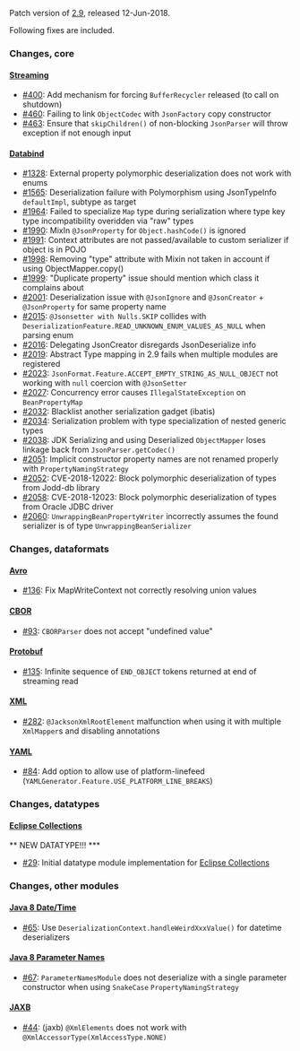 Patch version of [2.9](Jackson-Release-2.9), released 12-Jun-2018.

Following fixes are included.

### Changes, core

#### [Streaming](../../jackson-core)

* [#400](../../jackson-core/issues/400): Add mechanism for forcing `BufferRecycler` released (to call on shutdown)
* [#460](../../jackson-core/issues/460): Failing to link `ObjectCodec` with `JsonFactory` copy constructor
* [#463](../../jackson-core/issues/463): Ensure that `skipChildren()` of non-blocking `JsonParser` will throw exception if not enough input

#### [Databind](../../jackson-databind)

* [#1328](../../jackson-databind/issues/1328): External property polymorphic deserialization does not work with enums
* [#1565](../../jackson-databind/issues/1565): Deserialization failure with Polymorphism using JsonTypeInfo `defaultImpl`, subtype as target
* [#1964](../../jackson-databind/issues/1964): Failed to specialize `Map` type during serialization where type key type incompatibility overidden via "raw" types
* [#1990](../../jackson-databind/issues/1990): MixIn `@JsonProperty` for `Object.hashCode()` is ignored
* [#1991](../../jackson-databind/issues/1991): Context attributes are not passed/available to custom serializer if object is in POJO
* [#1998](../../jackson-databind/issues/1998): Removing "type" attribute with Mixin not taken in account if using ObjectMapper.copy()
* [#1999](../../jackson-databind/issues/1999): "Duplicate property" issue should mention which class it complains about
* [#2001](../../jackson-databind/issues/2001): Deserialization issue with `@JsonIgnore` and `@JsonCreator` + `@JsonProperty` for same property name
* [#2015](../../jackson-databind/issues/2015): `@Jsonsetter with Nulls.SKIP` collides with `DeserializationFeature.READ_UNKNOWN_ENUM_VALUES_AS_NULL` when parsing enum
* [#2016](../../jackson-databind/issues/2016): Delegating JsonCreator disregards JsonDeserialize info
* [#2019](../../jackson-databind/issues/2019): Abstract Type mapping in 2.9 fails when multiple modules are registered
* [#2023](../../jackson-databind/issues/2023): `JsonFormat.Feature.ACCEPT_EMPTY_STRING_AS_NULL_OBJECT` not working with `null` coercion with `@JsonSetter`
* [#2027](../../jackson-databind/issues/2027): Concurrency error causes `IllegalStateException` on `BeanPropertyMap`
* [#2032](../../jackson-databind/issues/2032): Blacklist another serialization gadget (ibatis)
* [#2034](../../jackson-databind/issues/2034): Serialization problem with type specialization of nested generic types
* [#2038](../../jackson-databind/issues/2038): JDK Serializing and using Deserialized `ObjectMapper` loses linkage back from `JsonParser.getCodec()`
* [#2051](../../jackson-databind/issues/2051): Implicit constructor property names are not renamed properly with `PropertyNamingStrategy`
* [#2052](../../jackson-databind/issues/2052): CVE-2018-12022: Block polymorphic deserialization of types from Jodd-db library
* [#2058](../../jackson-databind/issues/2058): CVE-2018-12023: Block polymorphic deserialization of types from Oracle JDBC driver
* [#2060](../../jackson-databind/issues/2060): `UnwrappingBeanPropertyWriter` incorrectly assumes the found serializer is of type `UnwrappingBeanSerializer`

### Changes, dataformats

#### [Avro](../../jackson-dataformats-binary)

* [#136](../../jackson-dataformats-binary/issues/136): Fix MapWriteContext not correctly resolving union values

#### [CBOR](../../jackson-dataformats-binary)

* [#93](../../jackson-dataformats-binary/issues/93): `CBORParser` does not accept "undefined value"

#### [Protobuf](../../jackson-dataformats-binary)

* [#135](../../jackson-dataformats-binary/issues/135): Infinite sequence of `END_OBJECT` tokens returned at end of streaming read

#### [XML](../../jackson-dataformat-xml)

* [#282](../../jackson-dataformat-xml/issues/282): `@JacksonXmlRootElement` malfunction when using it with multiple `XmlMapper`s and disabling annotations

#### [YAML](../../jackson-dataformats-text)

* [#84](../../jackson-dataformats-text/issues/84): Add option to allow use of platform-linefeed (`YAMLGenerator.Feature.USE_PLATFORM_LINE_BREAKS`)

### Changes, datatypes

#### [Eclipse Collections](../../jackson-datatypes-collections)

** NEW DATATYPE!!! ***

* [#29](../../jackson-datatypes-collections/29): Initial datatype module implementation for [Eclipse Collections](https://github.com/eclipse/eclipse-collections)


### Changes, other modules

#### [Java 8 Date/Time](../../jackson-modules-java8)

* [#65](../../jackson-modules-java8/issues/65): Use `DeserializationContext.handleWeirdXxxValue()` for datetime deserializers

#### [Java 8 Parameter Names](../../jackson-modules-java8)

* [#67](../../jackson-modules-java8/issues/67): `ParameterNamesModule` does not deserialize with a single parameter constructor when using `SnakeCase` `PropertyNamingStrategy`

#### [JAXB](../../jackson-modules-base)

* [#44](../../jackson-modules-base/issues/44): (jaxb) `@XmlElements` does not work with `@XmlAccessorType(XmlAccessType.NONE)`
